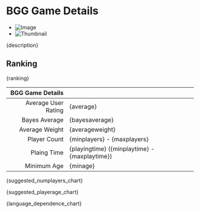 # BGG Game Details

- ![Image]({image})
- ![Thumbnail]({thumbnail})

{description}

## Ranking
{ranking}

| BGG Game Details | |
|------------------------------:|:--------------------------|
| Average User Rating | {average} |
| Bayes Average | {bayesaverage} |
| Average Weight | {averageweight} |
| Player Count | {minplayers} - {maxplayers} |
| Plaing Time | {playingtime} ({minplaytime} - {maxplaytime}) |
| Minimum Age | {minage} |

{suggested_numplayers_chart}

{suggested_playerage_chart}

{language_dependence_chart}
